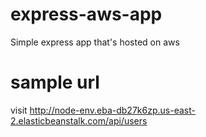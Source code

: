 # express-aws-app
Simple express app that's hosted on aws
# sample url
visit http://node-env.eba-db27k6zp.us-east-2.elasticbeanstalk.com/api/users
